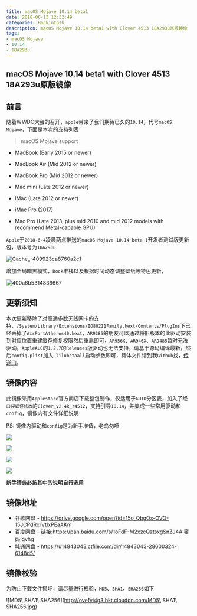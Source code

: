 ```yaml
---
title: macOS Mojave 10.14 beta1
date: 2018-06-13 12:32:49
categories: Hackintosh
description: macOS Mojave 10.14 beta1 with Clover 4513 18A293u原版镜像
tags: 
- macOS Mojave
- 10.14
- 18A293u
---
```


## macOS Mojave 10.14 beta1 with Clover 4513 18A293u原版镜像
<!--more-->

## 前言
随着WWDC大会的召开，`apple`带来了我们期待已久的`10.14`，代号`macOS Mojave`，下面是本次的支持列表

> macOS Mojave support

- MacBook (Early 2015 or newer)

- MacBook Air (Mid 2012 or newer)

- MacBook Pro (Mid 2012 or newer)

- Mac mini (Late 2012 or newer)

- iMac (Late 2012 or newer)

- iMac Pro (2017)

- Mac Pro (Late 2013, plus mid 2010 and mid 2012 models with recommend Metal-capable GPU)

`Apple`于`2018-6-4`凌晨两点推送的`macOS Mojave 10.14 beta 1`开发者测试版更新包，版本号为`18A293u`

![Cache_-409923ca8760a2c1](http://ovefvi4g3.bkt.clouddn.com/Cache_-409923ca8760a2c1.jpg)

增加全局暗黑模式，`Dock`堆栈以及根据时间动态调整壁纸等特色更新，

![400a6b5314836667](http://ovefvi4g3.bkt.clouddn.com/400a6b5314836667.jpg)

## 更新须知
本次更新移除了对高通多数无线网卡的支持，`/System/Library/Extensions/IO80211Family.kext/Contents/PlugIns`下已经丢掉了`AirPortAtheros40.kext`，`AR9285`的朋友可以通过将旧版本的此驱动安装到对应位置重建缓存修复权限然后重启即可，`AR956X`、`AR946X`、`AR9485`暂时无法驱动，`AppleALC`的`1.2.7`的`Releases`版驱动也无法支持，请基于源码编译最新，然后`config.plist`加入`-lilubetaall`启动参数即可，具体文件请到我`Github`找，[传送门](https://github.com/athlonreg/Common-CLOVER-EFI-Bootloader)。

## 镜像内容
此镜像采用`Applestore`官方商店下载整包制作，仅适用于`GUID`分区表，加入了经`口袋妖怪修改`的`Clover_v2.4k_r4512`，支持引导`10.14`，并集成一些常用驱动和`config`，镜像内有文件详细说明

PS: 镜像内驱动和`config`是为新手准备，老鸟勿喷

![](http://ovefvi4g3.bkt.clouddn.com/15288662496913.jpg)

![](http://ovefvi4g3.bkt.clouddn.com/15288662560159.jpg)

![](http://ovefvi4g3.bkt.clouddn.com/15288662632173.jpg)

![](http://ovefvi4g3.bkt.clouddn.com/15288662719521.jpg)

**新手请务必按其中的说明自行选用**

## 镜像地址
- 谷歌网盘 - https://drive.google.com/open?id=15o_QbgOx-OVQ-15JCPdRxrVtIxPEaAKm
- 百度网盘 - 链接:https://pan.baidu.com/s/1oFdF-M2xzcQztsxgSnZJ4A  密码:gvhg
- 城通网盘 - https://u14843043.ctfile.com/dir/14843043-28600324-6148d5/

## 镜像校验
为防止下载文件损坏，请尽量进行校验，`MD5`、`SHA1`、`SHA256`如下

![MD5\ SHA1\ SHA256](http://ovefvi4g3.bkt.clouddn.com/MD5\ SHA1\ SHA256.jpg)

